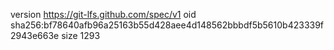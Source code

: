 version https://git-lfs.github.com/spec/v1
oid sha256:bf78640afb96a25163b55d428aee4d148562bbbdf5b5610b423339f2943e663e
size 1293
